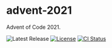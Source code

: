 # advent-2021

Advent of Code 2021.

![Latest Release][version-badge]
[![License][license-badge]](LICENSE)
[![CI Status][ci-badge]][ci-url]

[version-badge]: https://img.shields.io/github/v/release/austinlucaslake/advent/tree/2021
[license-badge]: https://img.shields.io/github/license/austinlucaslake/advent/tree/2021
[ci-badge]: https://github.com/austinlucaslake/advent/tree/2021/actions/workflows/ci.yml/badge.svg
[ci-url]: https://github.com/austinlucaslake/advent/tree/2021/actions

